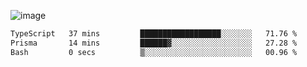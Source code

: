 ![image](https://github-profile-trophy.vercel.app/?username=CMOISDEAD&theme=kimbie_dark&row=1&no-frame=true&margin-w=15&margin-h=15)
<!--START_SECTION:waka-->

```txt
TypeScript   37 mins         ██████████████████░░░░░░░   71.76 %
Prisma       14 mins         ██████▓░░░░░░░░░░░░░░░░░░   27.28 %
Bash         0 secs          ▒░░░░░░░░░░░░░░░░░░░░░░░░   00.96 %
```

<!--END_SECTION:waka--> 
